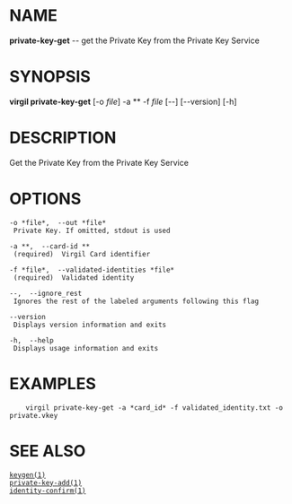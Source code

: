 NAME
====

**private-key-get** -- get the Private Key from the Private Key Service

SYNOPSIS
========

**virgil private-key-get** \[-o *file*\] -a \*\* -f *file* \[--\]
\[--version\] \[-h\]

DESCRIPTION
===========

Get the Private Key from the Private Key Service

OPTIONS
=======

    -o *file*,  --out *file*
     Private Key. If omitted, stdout is used

    -a **,  --card-id **
     (required)  Virgil Card identifier

    -f *file*,  --validated-identities *file*
     (required)  Validated identity

    --,  --ignore_rest
     Ignores the rest of the labeled arguments following this flag

    --version
     Displays version information and exits

    -h,  --help
     Displays usage information and exits

EXAMPLES
========

        virgil private-key-get -a *card_id* -f validated_identity.txt -o private.vkey

SEE ALSO
========

[`keygen(1)`]()  
[`private-key-add(1)`]()  
[`identity-confirm(1)`]()
